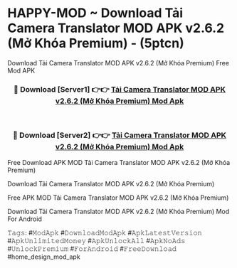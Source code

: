 # HAPPY-MOD ~ Download Tải Camera Translator MOD APK v2.6.2 (Mở Khóa Premium) - (5ptcn)
Download Tải Camera Translator MOD APK v2.6.2 (Mở Khóa Premium) Free Mod APK

<div align="center">
<h3>🔴 Download [Server1] 👉👉 <a href="https://apk-comot.site?title=Tải_Camera_Translator_MOD_APK_v2.6.2_(Mở_Khóa_Premium)">Tải Camera Translator MOD APK v2.6.2 (Mở Khóa Premium) Mod Apk</a></h3><br>

<h3>🔴 Download [Server2] 👉👉 <a href="https://apk-comot.site?title=Tải_Camera_Translator_MOD_APK_v2.6.2_(Mở_Khóa_Premium)">Tải Camera Translator MOD APK v2.6.2 (Mở Khóa Premium) Mod Apk</a></h3>
</div>


Free Download APK MOD Tải Camera Translator MOD APK v2.6.2 (Mở Khóa Premium)

Download Tải Camera Translator MOD APK v2.6.2 (Mở Khóa Premium) 

Free APK MOD Tải Camera Translator MOD APK v2.6.2 (Mở Khóa Premium) 

Download Tải Camera Translator MOD APK v2.6.2 (Mở Khóa Premium) Mod For Android

𝚃𝚊𝚐𝚜: #𝙼𝚘𝚍𝙰𝚙𝚔 #𝙳𝚘𝚠𝚗𝚕𝚘𝚊𝚍𝙼𝚘𝚍𝙰𝚙𝚔 #𝙰𝚙𝚔𝙻𝚊𝚝𝚎𝚜𝚝𝚅𝚎𝚛𝚜𝚒𝚘𝚗 #𝙰𝚙𝚔𝚄𝚗𝚕𝚒𝚖𝚒𝚝𝚎𝚍𝙼𝚘𝚗𝚎𝚢 #𝙰𝚙𝚔𝚄𝚗𝚕𝚘𝚌𝚔𝙰𝚕𝚕 #𝙰𝚙𝚔𝙽𝚘𝙰𝚍𝚜 #𝚄𝚗𝚕𝚘𝚌𝚔𝙿𝚛𝚎𝚖𝚒𝚞𝚖 #𝙵𝚘𝚛𝙰𝚗𝚍𝚛𝚘𝚒𝚍 #𝙵𝚛𝚎𝚎𝙳𝚘𝚠𝚗𝚕𝚘𝚊𝚍 #home_design_mod_apk